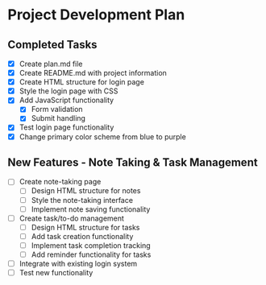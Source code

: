 # Project Development Plan

## Completed Tasks

- [x] Create plan.md file
- [x] Create README.md with project information
- [x] Create HTML structure for login page
- [x] Style the login page with CSS
- [x] Add JavaScript functionality
  - [x] Form validation
  - [x] Submit handling
- [x] Test login page functionality
- [x] Change primary color scheme from blue to purple

## New Features - Note Taking & Task Management

- [ ] Create note-taking page
  - [ ] Design HTML structure for notes
  - [ ] Style the note-taking interface
  - [ ] Implement note saving functionality
- [ ] Create task/to-do management
  - [ ] Design HTML structure for tasks
  - [ ] Add task creation functionality
  - [ ] Implement task completion tracking
  - [ ] Add reminder functionality for tasks
- [ ] Integrate with existing login system
- [ ] Test new functionality
